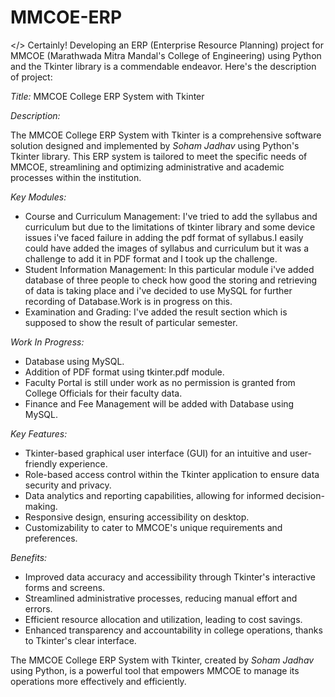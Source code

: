 # MMCOE-ERP
&lt;/>
Certainly! Developing an ERP (Enterprise Resource Planning) project for MMCOE (Marathwada Mitra Mandal's College of Engineering) using Python and the Tkinter library is a commendable endeavor. Here's the description of project:

*Title:* MMCOE College ERP System with Tkinter

*Description:*

The MMCOE College ERP System with Tkinter is a comprehensive software solution designed and implemented by *Soham Jadhav* using Python's Tkinter library. This ERP system is tailored to meet the specific needs of MMCOE, streamlining and optimizing administrative and academic processes within the institution.

*Key Modules:*

- Course and Curriculum Management: I've tried to add the syllabus and curriculum but due to the limitations of tkinter library and some device issues i've faced failure in adding the pdf format of syllabus.I easily could have added the images of syllabus and curriculum but it was a challenge to add it in PDF format and I took up the challenge.
- Student Information Management: In this particular module i've added database of three people to check how good the storing and retrieving of data is taking place and i've decided to use MySQL for further recording of Database.Work is in progress on this.
- Examination and Grading: I've added the result section which is supposed to show the result of particular semester.

*Work In Progress:*

- Database using MySQL.
- Addition of PDF format using tkinter.pdf module.
- Faculty Portal is still under work as no permission is granted from College Officials for their faculty data.
- Finance and Fee Management will be added with Database using MySQL.

*Key Features:*

- Tkinter-based graphical user interface (GUI) for an intuitive and user-friendly experience.
- Role-based access control within the Tkinter application to ensure data security and privacy.
- Data analytics and reporting capabilities, allowing for informed decision-making.
- Responsive design, ensuring accessibility on desktop.
- Customizability to cater to MMCOE's unique requirements and preferences.

*Benefits:*

- Improved data accuracy and accessibility through Tkinter's interactive forms and screens.
- Streamlined administrative processes, reducing manual effort and errors.
- Efficient resource allocation and utilization, leading to cost savings.
- Enhanced transparency and accountability in college operations, thanks to Tkinter's clear interface.

The MMCOE College ERP System with Tkinter, created by *Soham Jadhav* using Python, is a powerful tool that empowers MMCOE to manage its operations more effectively and efficiently. 
